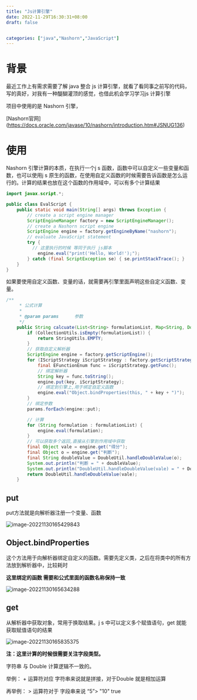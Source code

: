 ```yaml
---
title: "Js计算引擎"
date: 2022-11-29T16:30:31+08:00
draft: false


categories: ["java","Nashorn","JavaScript"]
---
```


# 背景

最近工作上有需求需要了解 java 整合 js 计算引擎，就看了看同事之前写的代码，写的真好，对我有一种醍醐灌顶的感觉，也借此机会学习学习js 计算引擎

项目中使用的是 Nashorn 引擎，

[Nashorn官网] (https://docs.oracle.com/javase/10/nashorn/introduction.htm#JSNUG136)

# 使用

Nashorn 引擎计算的本质，在执行一个j s 函数，函数中可以自定义一些变量和函数，也可以使用j s 原生的函数，在使用自定义函数的时候需要告诉函数是怎么运行的。计算的结果也放在这个函数的作用域中，可以有多个计算结果

```java
import javax.script.*;

public class EvalScript {
    public static void main(String[] args) throws Exception {
        // create a script engine manager
        ScriptEngineManager factory = new ScriptEngineManager();
        // create a Nashorn script engine
        ScriptEngine engine = factory.getEngineByName("nashorn");
        // evaluate JavaScript statement
        try {
          // 这里执行的时候 等同于执行 js脚本 
            engine.eval("print('Hello, World!');");
        } catch (final ScriptException se) { se.printStackTrace(); }
    }
}
```

 如果要使用自定义函数、变量的话，就需要再引擎里面声明这些自定义函数、变量。

```java
/**
     * 公式计算
     *
     * @param params      参数
     */
    public String calcuate(List<String> formulationList, Map<String, Double> params) throws Exception {
        if (CollectionUtils.isEmpty(formulationList)) {
            return StringUtils.EMPTY;
        }
        // 获取自定义解析器
        ScriptEngine engine = factory.getScriptEngine();
        for (IScriptStrategy iScriptStrategy : factory.getScriptStrategyList()) {
            final EFunctionEnum func = iScriptStrategy.getFunc();
            // 绑定解析器
            String key = func.toString();
            engine.put(key, iScriptStrategy);
            // 绑定到引擎上,用于绑定自定义函数
            engine.eval("Object.bindProperties(this, " + key + ")");
        }
        // 绑定参数
        params.forEach(engine::put);

        // 计算
        for (String formulation : formulationList) {
            engine.eval(formulation);
        }
        // 可以获取多个返回,直接从引擎到作用域中获取
        final Object vale = engine.get("得分");
        final Object o = engine.get("判断");
        final String doubleValue = DoubleUtil.handleDoubleValue(o);
        System.out.println("判断 = " + doubleValue);
        System.out.println("DoubleUtil.handleDoubleValue(vale) = " + DoubleUtil.handleDoubleValue(vale));
        return DoubleUtil.handleDoubleValue(vale);
    }
```

## put

put方法就是向解析器注册一个变量、函数

![image-20221130165429843](https://gcore.jsdelivr.net/gh/Footman56/imageBeds/202211301654377.png)

## Object.bindProperties

这个方法用于向解析器绑定自定义的函数。需要先定义类，之后在将类中的所有方法放到解析器中，比较耗时

**这里绑定的函数 需要和公式里面的函数名称保持一致**

![image-20221130165634288](https://gcore.jsdelivr.net/gh/Footman56/imageBeds/202211301656324.png)

## get

从解析器中获取对象，常用于换取结果。j s 中可以定义多个赋值语句，get 就能获取赋值语句的结果

![image-20221130165835375](https://gcore.jsdelivr.net/gh/Footman56/imageBeds/202211301658416.png)



**注：这里计算的时候很需要关注字段类型。**

字符串 与 Double 计算逻辑不一致的。

举例： + 运算符对应 字符串来说就是拼接，对于Double 就是相加运算

再举例： > 运算符对于 字段串来说 “5”> "10" true